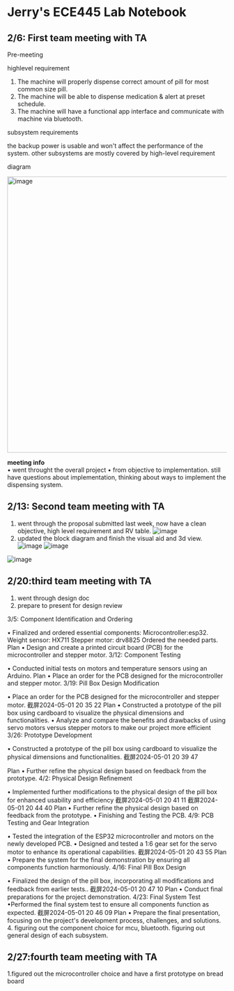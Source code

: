 # Jerry's ECE445 Lab Notebook

## 2/6: First team meeting with TA

Pre-meeting

highlevel requirement
 
1. The machine will properly dispense correct amount of pill for most common size pill.
2. The machine will be able to dispense medication & alert  at preset schedule.
3. The machine will have a functional app interface and communicate with machine via bluetooth.


subsystem requirements 

the backup power is usable and won't affect the performance of the system. 
other subsystems are mostly covered by high-level requirement

diagram



<img width="633" alt="image" src="https://github.com/JinpengLiu12/ECE445-SP2024/assets/112613590/300697d6-c4d8-4f7c-bfd4-11320a328f5a">

  **meeting info <br>**
  •  went throught the overall project
     • from objective to implementation. still have questions about implementation, thinking about ways to implement the dispensing system.   


## 2/13: Second team meeting with TA

1. went through the proposal submitted last week, now have a clean objective, high level requirement and RV table. 
![image](https://github.com/JinpengLiu12/ECE445-SP2024/assets/112613590/79586718-9d6b-4a1b-956b-a949b7260312)
2. updated the block diagram and finish the visual aid and 3d view.
![image](https://github.com/JinpengLiu12/ECE445-SP2024/assets/112613590/327f8b13-3a18-4f1e-bf6d-dcb2dba68acf)
![image](https://github.com/JinpengLiu12/ECE445-SP2024/assets/112613590/1dd618bf-a698-49da-a578-1223993a7d32)

![image](https://github.com/JinpengLiu12/ECE445-SP2024/assets/112613590/39292a37-96c9-4c6d-89e8-b9fd1a448823)


## 2/20:third team meeting with TA
1. went through design doc
2. prepare to present for design review

 3/5: Component Identification and Ordering

• Finalized and ordered essential components:
Microcontroller:esp32.
Weight sensor: HX711
Stepper motor: drv8825
Ordered the needed parts.
Plan
• Design and create a printed circuit board (PCB) for the microcontroller and stepper motor.
3/12: Component Testing

• Conducted initial tests on motors and temperature sensors using an Arduino.
Plan
• Place an order for the PCB designed for the microcontroller and stepper motor.
3/19: Pill Box Design Modification

• Place an order for the PCB designed for the microcontroller and stepper motor.
截屏2024-05-01 20 35 22 Plan
• Constructed a prototype of the pill box using cardboard to visualize the physical dimensions and functionalities. • Analyze and compare the benefits and drawbacks of using servo motors versus stepper motors to make our project more efficient
3/26: Prototype Development

• Constructed a prototype of the pill box using cardboard to visualize the physical dimensions and functionalities.
截屏2024-05-01 20 39 47

Plan
• Further refine the physical design based on feedback from the prototype.
4/2: Physical Design Refinement

• Implemented further modifications to the physical design of the pill box for enhanced usability and efficiency
截屏2024-05-01 20 41 11 截屏2024-05-01 20 44 40 Plan
• Further refine the physical design based on feedback from the prototype.
• Finishing and Testing the PCB.
4/9: PCB Testing and Gear Integration

• Tested the integration of the ESP32 microcontroller and motors on the newly developed PCB.
• Designed and tested a 1:6 gear set for the servo motor to enhance its operational capabilities.
截屏2024-05-01 20 43 55 Plan
• Prepare the system for the final demonstration by ensuring all components function harmoniously.
4/16: Final Pill Box Design

• Finalized the design of the pill box, incorporating all modifications and feedback from earlier tests..
截屏2024-05-01 20 47 10 Plan
• Conduct final preparations for the project demonstration.
4/23: Final System Test
•Performed the final system test to ensure all components function as expected.
截屏2024-05-01 20 46 09 Plan
• Prepare the final presentation, focusing on the project's development process, challenges, and solutions. 
4. figuring out the component choice for mcu, bluetooth. figuring out general design of each subsystem.

## 2/27:fourth team meeting with TA
1.figured out the microcontroller choice and have a first prototype on bread board
   
